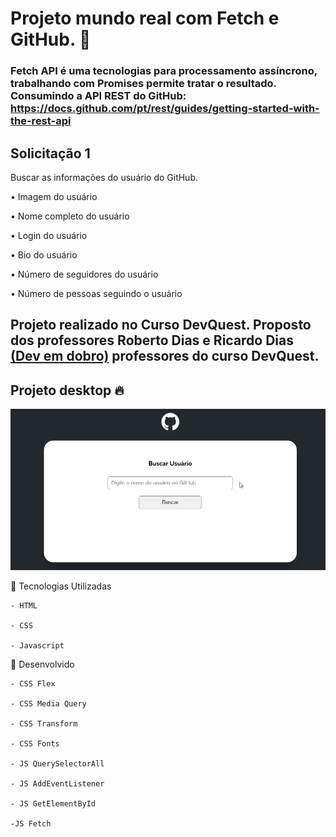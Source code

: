 # Projeto mundo real com Fetch e GitHub.   🚀
### Fetch API é uma tecnologias para processamento assíncrono, trabalhando com Promises permite tratar o resultado. Consumindo a  API REST do GitHub: https://docs.github.com/pt/rest/guides/getting-started-with-the-rest-api


## Solicitação 1 

Buscar as informações do usuário do GitHub.

• Imagem do usuário 

• Nome completo do usuário 

• Login do usuário 

• Bio do usuário

• Número de seguidores do usuário 

• Número de pessoas seguindo o usuário

## Projeto realizado no Curso DevQuest. Proposto dos professores Roberto Dias e Ricardo Dias [(Dev em dobro)](https://www.instagram.com/devemdobro/) professores do curso DevQuest.

## Projeto desktop 🔥

 [<img src="/src/images/projeto-github.gif" alt="Projeto github">]()

📌  Tecnologias Utilizadas 
````
- HTML

- CSS 

- Javascript 
````

📌  Desenvolvido
````
- CSS Flex 

- CSS Media Query

- CSS Transform

- CSS Fonts

- JS QuerySelectorAll

- JS AddEventListener

- JS GetElementById

-JS Fetch
````

